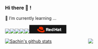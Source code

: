 ### Hi there 👋 !
🌱 I’m currently learning ...

<img src="https://img.shields.io/badge/python%20-%2314354C.svg?&style=for-the-badge&logo=python&logoColor=white"/><img src="https://img.shields.io/badge/docker%20-%230db7ed.svg?&style=for-the-badge&logo=docker&logoColor=white"/><img src="https://img.shields.io/badge/kubernetes%20-%23326ce5.svg?&style=for-the-badge&logo=kubernetes&logoColor=white"/><img src="https://img.shields.io/badge/ansible%20-%231A1918.svg?&style=for-the-badge&logo=ansible&logoColor=white"/><img src="https://img.shields.io/badge/jenkins%20-%232C5263.svg?&style=for-the-badge&logo=jenkins&logoColor=white"/><img src="https://github.com/eddygrant000/eddygrant000.github.io/blob/master/redhat.png" width="122px"/>

<img align='right' src="https://media.giphy.com/media/p4NLw3I4U0idi/giphy.gif" width="230">

<!-- [![Sachin's github stats](https://github-readme-stats.vercel.app/api?username=eddygrant000&show_icons=true&theme=radical)](https://github.com/anuraghazra/github-readme-stats) -->

[![Sachin's github stats](https://github-readme-stats.vercel.app/api?username=eddygrant000&show_icons=true&theme=chartreuse-dark)](https://github.com/anuraghazra/github-readme-stats)
